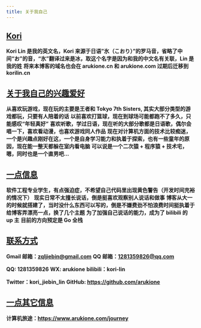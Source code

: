 ```yaml
---
title: 关于我自己
---
```


## [**Kori**](#Kori)

**Kori Lin 是我的英文名，Kori 来源于日语”氷（こおり）”的罗马音，省略了中间“お”的音，“氷”翻译过来是冰，取这个名字是因为和我的中文名有关联，Lin 是我的姓**
**将来本博客的域名也会在 arukione.cn 和 arukione.com 过期后迁移到 korilin.cn**

## [**关于我自己的兴趣爱好**](#关于我自己的兴趣爱好)

**从喜欢玩游戏，现在玩的主要是王者和 Tokyo 7th Sisters, 其实大部分类型的游戏都玩，只要有人陪着的话**
**以前喜欢打篮球，现在到球场可能都跑不了多久，只能感叹“年轻真好”**
**喜欢听歌，学过日语，现在听的大部分歌都是日语歌，偶尔会唱一下，喜欢看动漫，也喜欢游戏同人作品**
**现在对计算机方面的技术比较痴迷，一个是兴趣点刚好在这，一个是自身学习能力和执着于探索，也有一些童年的原因，现在能一整天都躲在室内看电脑**
**可以说是一个二次猿 + 程序猿 + 技术宅，嗯，同时也是一个直男吧...**

## [**一点信息**](#一点信息)

**软件工程专业学生，有点强迫症，不希望自己代码里出现黄色警告（开发时间充裕的情况下）**
**现实日常不太擅长说话，倒是挺喜欢观察别人说话和做事**
**博客从大一的时候就搭建了，当时没什么东西可以写的，倒是不嫌费劲不怕浪费时间挺执着于给博客弄漂亮一点，换了几个主题**
**为了加强自己说话的能力，成为了 bilibili 的 up 主**
**目前的方向预定是 Go 全栈**

## [**联系方式**](#联系方式)

**Gmail 邮箱：zqljiebin@gmail.com**
**QQ 邮箱：1281359826@qq.com**

**QQ: 1281359826**
**WX: arukione**
**bilibili：kori-lin**

**Twitter：kori_jiebin_lin**
**GitHub: <https://github.com/arukione>**

## [**一点其它信息**](#一点其他信息)

**计算机旅途：<https://www.arukione.com/journey>**
